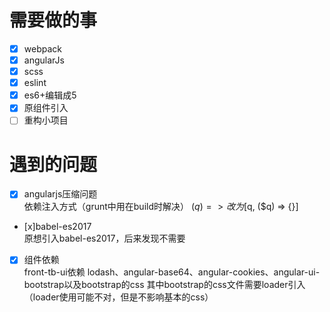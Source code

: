 # 需要做的事
- [x] webpack
- [x] angularJs
- [x] scss
- [x] eslint
- [x] es6+编辑成5
- [x] 原组件引入
- [ ] 重构小项目

# 遇到的问题
- [x] angularjs压缩问题  
    依赖注入方式（grunt中用在build时解决）
    ($q) => {} 改为 [$q, ($q) => {}]
- [x]babel-es2017  
    原想引入babel-es2017，后来发现不需要
- [x] 组件依赖  
    front-tb-ui依赖 lodash、angular-base64、angular-cookies、angular-ui-bootstrap以及bootstrap的css
    其中bootstrap的css文件需要loader引入（loader使用可能不对，但是不影响基本的css）